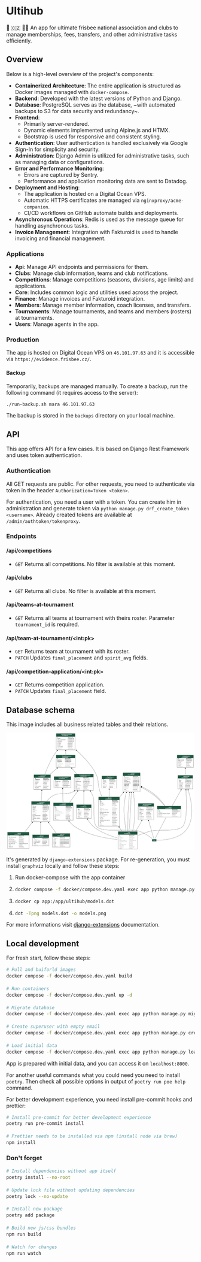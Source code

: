 # Ultihub

🥏 🇨🇿 👨‍💻 An app for ultimate frisbee national association and clubs to manage
memberships, fees, transfers, and other administrative tasks efficiently.

## Overview

Below is a high-level overview of the project's components:

-   **Containerized Architecture**: The entire application is structured as Docker images managed with `docker-compose`.
-   **Backend**: Developed with the latest versions of Python and Django.
-   **Database**: PostgreSQL serves as the database, ~with automated backups to S3 for data security and redundancy~.
-   **Frontend**:
    -   Primarily server-rendered.
    -   Dynamic elements implemented using Alpine.js and HTMX.
    -   Bootstrap is used for responsive and consistent styling.
-   **Authentication**: User authentication is handled exclusively via Google Sign-In for simplicity and security.
-   **Administration**: Django Admin is utilized for administrative tasks, such as managing data or configurations.
-   **Error and Performance Monitoring**:
    -   Errors are captured by Sentry.
    -   Performance and application monitoring data are sent to Datadog.
-   **Deployment and Hosting**:
    -   The application is hosted on a Digital Ocean VPS.
    -   Automatic HTTPS certificates are managed via `nginxproxy/acme-companion`.
    -   CI/CD workflows on GitHub automate builds and deployments.
-   **Asynchronous Operations**: Redis is used as the message queue for handling asynchronous tasks.
-   **Invoice Management**: Integration with Fakturoid is used to handle invoicing and financial management.

### Applications

-   **Api**: Manage API endpoints and permissions for them.
-   **Clubs**: Manage club information, teams and club notifications.
-   **Competitions**: Manage competitions (seasons, divisions, age limits) and applications.
-   **Core**: Includes common logic and utilities used across the project.
-   **Finance**: Manage invoices and Fakturoid integration.
-   **Members**: Manage member information, coach licenses, and transfers.
-   **Tournaments**: Manage tournaments, and teams and members (rosters) at tournaments.
-   **Users**: Manage agents in the app.

### Production

The app is hosted on Digital Ocean VPS on `46.101.97.63` and it is accessible via `https://evidence.frisbee.cz/`.

#### Backup

Temporarily, backups are managed manually. To create a backup,
run the following command (it requires access to the server):

```bash
./run-backup.sh mara 46.101.97.63
```

The backup is stored in the `backups` directory on your local machine.

## API

This app offers API for a few cases. It is based on Django Rest Framework and uses token authentication.

### Authentication

All GET requests are public. For other requests, you need
to authenticate via token in the header `Authorization=Token <token>`.

For authentication, you need a user with a token. You can create him
in administration and generate token via `python manage.py drf_create_token <username>`.
Already created tokens are available at `/admin/authtoken/tokenproxy`.

### Endpoints

#### /api/competitions

-   `GET` Returns all competitions. No filter is available at this moment.

#### /api/clubs

-   `GET` Returns all clubs. No filter is available at this moment.

#### /api/teams-at-tournament

-   `GET` Returns all teams at tournament with theirs roster. Parameter `tournament_id` is required.

#### /api/team-at-tournament/\<int:pk>

-   `GET` Returns team at tournament with its roster.
-   `PATCH` Updates `final_placement` and `spirit_avg` fields.

#### /api/competition-application/\<int:pk>

-   `GET` Returns competition application.
-   `PATCH` Updates `final_placement` field.

## Database schema

This image includes all business related tables and their relations.

![db_schema](https://github.com/dstlmrk/cauf-evidence/blob/main/db_schema.png)

It's generated by `django-extensions` package. For re-generation,
you must install `graphviz` locally and follow these steps:

1. Run docker-compose with the app container
2. ```bash
   docker compose -f docker/compose.dev.yaml exec app python manage.py graph_models clubs competitions finance members tournaments users -X AuditModel,ContentType --hide-edge-labels -o models.dot
   ```
3. ```bash
   docker cp app:/app/ultihub/models.dot
   ```
4. ```bash
   dot -Tpng models.dot -o models.png
   ```

For more informations visit [django-extensions](https://django-extensions.readthedocs.io/en/latest/graph_models.html) documentation.

## Local development

For fresh start, follow these steps:

```bash
# Pull and buiforld images
docker compose -f docker/compose.dev.yaml build

# Run containers
docker compose -f docker/compose.dev.yaml up -d

# Migrate database
docker compose -f docker/compose.dev.yaml exec app python manage.py migrate

# Create superuser with empty email
docker compose -f docker/compose.dev.yaml exec app python manage.py createsuperuser --username admin

# Load initial data
docker compose -f docker/compose.dev.yaml exec app python manage.py loaddata initial_data
```

App is prepared with initial data, and you can access it on `localhost:8000`.

For another useful commands what you could need you need to install `poetry`.
Then check all possible options in output of `poetry run poe help` command.

For better development experience, you need install pre-commit hooks and prettier:

```bash
# Install pre-commit for better development experience
poetry run pre-commit install

# Prettier needs to be installed via npm (install node via brew)
npm install
```

### Don't forget

```bash
# Install dependencies without app itself
poetry install --no-root

# Update lock file without updating dependencies
poetry lock --no-update

# Install new package
poetry add package

# Build new js/css bundles
npm run build

# Watch for changes
npm run watch
```
